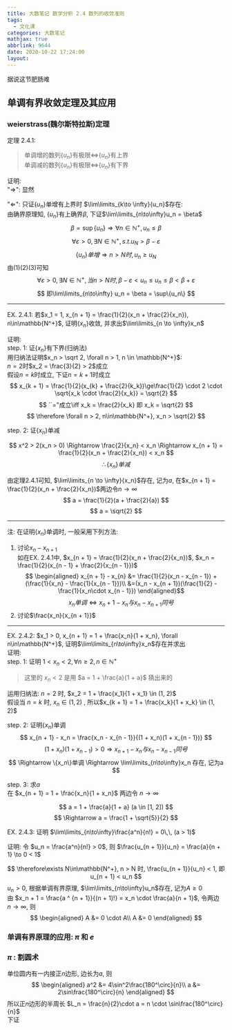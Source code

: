 ```yaml
---
title: 大数笔记 数学分析 2.4 数列的收敛准则
tags:
  - 文化课
categories: 大数笔记
mathjax: true
abbrlink: 9644
date: 2020-10-22 17:24:00
layout:
---
```






据说这节肥肠难

<!--more-->

## 单调有界收敛定理及其应用

### weierstrass(魏尔斯特拉斯)定理

定理 2.4.1: 

> 单调增的数列$\{u_n\}$有极限$\iff$$\{u_n\}$有上界  
> 单调减的数列$\{u_n\}$有极限$\iff$$\{u_n\}$有下界

证明:  
"$\Rightarrow$": 显然  

"$\Leftarrow$": 只证$\{u_n\}$单增有上界时 $\lim\limits_{k\to \infty}{u_n}$存在:  
由确界原理知, $\{u_n\}$有上确界$\beta$, 下证$\lim\limits_{n\to\infty}u_n = \beta$
$$
\beta = \sup\{u_n\} \Rightarrow \forall n \in \mathbb{N^+}, u_n \le \beta \tag{1}
$$
$$
\forall \varepsilon > 0, \exists N \in \mathbb{N^+}, s.t. u_N > \beta - \varepsilon \tag{2}
$$
$$
\{u_n\}单增 \Rightarrow n > N时, u_n \ge u_N \tag{3}
$$
由$(1)(2)(3)$可知
$$
\forall \varepsilon > 0, \exists N\in \mathbb{N^+}, 当n > N时,
\beta - \varepsilon < u_n \le u_n \le \beta < \beta + \varepsilon
$$
$$
即\lim\limits_{n\to\infty} u_n = \beta = \sup\{u_n\}
$$

---

EX. 2.4.1: 若$x_1 = 1, x_{n + 1} = \frac{1}{2}(x_n + \frac{2}{x_n}), n\in\mathbb{N^+}$, 证明$\{x_n\}$收敛, 并求出$\lim\limits_{n \to \infty}x_n$

证明:  
step. 1: 证$\{x_n\}$有下界(归纳法)  
用归纳法证明$x_n > \sqrt 2, \forall n > 1, n \in \mathbb{N^+}$:   
$n = 2$时$x_2 = \frac{3}{2} > 2$成立  
假设$n = k$时成立, 下证$n = k + 1$时成立  
$$
x_{k + 1} = \frac{1}{2}(x_{k} + \frac{2}{k_k})\ge\frac{1}{2} \cdot 2 \cdot \sqrt{x_k \cdot \frac{2}{x_k}} = \sqrt{2}
$$
$$
``="成立\iff x_k = \frac{2}{x_k} 即 x_k = \sqrt{2}
$$
$$
\therefore \forall n > 2, n\in\mathbb{N^+}, x_n > \sqrt{2}
$$

step. 2: 证$\{x_n\}$单减  

$$
x^2 > 2(x_n > 0) \Rightarrow \frac{2}{x_n} < x_n \Rightarrow x_{n + 1} = \frac{1}{2}(x_n + \frac{2}{x_n}) < x_n
$$
$$
\therefore \{x_n\}单减
$$

由定理2.4.1可知, $\lim\limits_{n \to \infty}{x_n}$存在, 记为$a$, 在$x_{n + 1} = \frac{1}{2}(x_n + \frac{2}{x_n})$两边令$n\to \infty$
$$
a = \frac{1}{2}(a + \frac{2}{a})
$$
$$
a = \sqrt{2}
$$

---

注: 在证明$\{x_n\}$单调时, 一般采用下列方法:  
1. 讨论$x_n - x_{n + 1}$  
    如在EX. 2.4.1中, $x_{n + 1} = \frac{1}{2}(x_n + \frac{2}{x_n})$, $x_n = \frac{1}{2}(x_{n - 1} + \frac{2}{x_{n - 1}})$  
   $$
   \begin{aligned}
      x_{n + 1} - x_{n} &= \frac{1}{2}(x_n - x_{n - 1}) + (\frac{1}{x_n} - \frac{1}{x_{n - 1}})\\
   &=(x_n - x_{n + 1})(\frac{1}{2} - \frac{1}{x_n\cdot x_{n - 1}})
   \end{aligned}$$
   $$
   {x_n}单调\iff x_n + 1 - x_n 与 x_n - x_{n + 1}同号
   $$
2. 讨论$\frac{x_n}{x_{n + 1}}$

---
EX. 2.4.2: $x_1 > 0, x_{n + 1} = 1 + \frac{x_n}{1 + x_n}, \forall n\in\mathbb{N^+}$, 证明$\lim\limits_{n\to\infty}x_n$存在并求出  
证明:  
step. 1: 证明 $1 < x_n < 2, \forall n \ge 2, n\in\mathbb{N^+}$  

> 这里的 $x_n < 2$ 是用 $a = 1 + \frac{a}{1 + a}$ 猜出来的  
>   
>     

运用归纳法: $n = 2$ 时, $x_2 = 1 + \frac{x_1}{1 + x_1} \in (1, 2)$  
假设当 $n = k$ 时, $x_n \in (1, 2)$ , 所以$x_{k + 1} = 1 + \frac{x_k}{1 + x_k} \in (1, 2)$  

step. 2: 证明$\{x_n\}$单调
$$
x_{n + 1} - x_n = \frac{x_n - x_{n - 1}}{(1 + x_n)(1 + x_{n - 1})}
$$
$$
(1 + x_n)(1 + x_{n - 1}) > 0 \Rightarrow x_{n + 1} - {x_n}与x_n - x_{n - 1}同号
$$
$$
\Rightarrow \{x_n\}单调 \Rightarrow \lim\limits_{n\to\infty}x_n 存在, 记为a
$$

step. 3: 求$a$  
在 $x_{n + 1} = 1 + \frac{x_n}{1 + x_n}$ 两边令 $n\to\infty$ 

$$
a = 1 + \frac{a}{1 + a} (a \in [1, 2])
$$
$$
\Rightarrow a = \frac{1 + \sqrt{5}}{2}
$$

EX. 2.4.3: 证明 $\lim\limits_{n\to\infty}\frac{a^n}{n!} = 0\,\, (a > 1)$  

证明: 令 $u_n = \frac{a^n}{n!} > 0$, 则 $\frac{u_{n + 1}}{u_n} = \frac{a}{n + 1} \to 0 < 1$  

$$
\therefore\exists N\in\mathbb{N^+}, n > N 时, \frac{u_{n + 1}}{u_n} < 1, 即 u_{n + 1} < u_n
$$
$u_n > 0$, 根据单调有界原理, $\lim\limits_{n\to\infty}u_n$存在, 记为$A \ge 0$  
由 $x_n + 1 = \frac{a ^ {n + 1}}{(n + 1)!} = x_n \cdot \frac{a}{n + 1}$, 令两边$n\to\infty$, 则
$$
\begin{aligned}
  A &= 0 \cdot A\\
  A &= 0
\end{aligned}
$$

### 单调有界原理的应用: $\pi$ 和 $e$

### $\pi$ : 割圆术

单位圆内有一内接正$n$边形, 边长为$a$, 则
$$
\begin{aligned}
a^2 &= 4\sin^2\frac{180^\circ}{n}\\
a &= 2\sin\frac{180^\circ}{n}
\end{aligned}
$$
所以正$n$边形的半周长 $L_n = \frac{n}{2}\cdot a = n \cdot  \sin\frac{180^\circ}{n}$  
下证